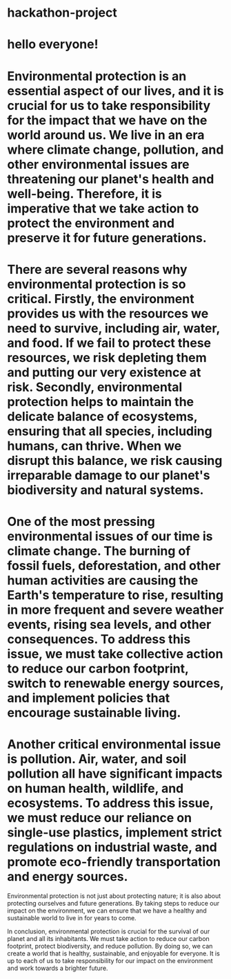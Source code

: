 # hackathon-project

# hello everyone! 


# Environmental protection is an essential aspect of our lives, and it is crucial for us to take responsibility for the impact that we have on the world around us. We live in an era where climate change, pollution, and other environmental issues are threatening our planet's health and well-being. Therefore, it is imperative that we take action to protect the environment and preserve it for future generations.

# There are several reasons why environmental protection is so critical. Firstly, the environment provides us with the resources we need to survive, including air, water, and food. If we fail to protect these resources, we risk depleting them and putting our very existence at risk. Secondly, environmental protection helps to maintain the delicate balance of ecosystems, ensuring that all species, including humans, can thrive. When we disrupt this balance, we risk causing irreparable damage to our planet's biodiversity and natural systems.

# One of the most pressing environmental issues of our time is climate change. The burning of fossil fuels, deforestation, and other human activities are causing the Earth's temperature to rise, resulting in more frequent and severe weather events, rising sea levels, and other consequences. To address this issue, we must take collective action to reduce our carbon footprint, switch to renewable energy sources, and implement policies that encourage sustainable living.

# Another critical environmental issue is pollution. Air, water, and soil pollution all have significant impacts on human health, wildlife, and ecosystems. To address this issue, we must reduce our reliance on single-use plastics, implement strict regulations on industrial waste, and promote eco-friendly transportation and energy sources.

Environmental protection is not just about protecting nature; it is also about protecting ourselves and future generations. By taking steps to reduce our impact on the environment, we can ensure that we have a healthy and sustainable world to live in for years to come.

In conclusion, environmental protection is crucial for the survival of our planet and all its inhabitants. We must take action to reduce our carbon footprint, protect biodiversity, and reduce pollution. By doing so, we can create a world that is healthy, sustainable, and enjoyable for everyone. It is up to each of us to take responsibility for our impact on the environment and work towards a brighter future.

